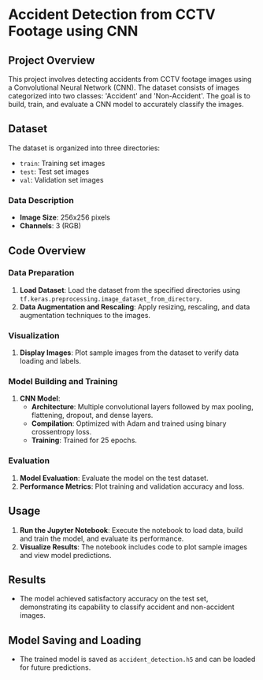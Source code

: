 # Accident Detection from CCTV Footage using CNN

## Project Overview

This project involves detecting accidents from CCTV footage images using a Convolutional Neural Network (CNN). The dataset consists of images categorized into two classes: 'Accident' and 'Non-Accident'. The goal is to build, train, and evaluate a CNN model to accurately classify the images.

## Dataset

The dataset is organized into three directories:

- `train`: Training set images
- `test`: Test set images
- `val`: Validation set images

### Data Description

- **Image Size**: 256x256 pixels
- **Channels**: 3 (RGB)

## Code Overview

### Data Preparation

1. **Load Dataset**: Load the dataset from the specified directories using `tf.keras.preprocessing.image_dataset_from_directory`.
2. **Data Augmentation and Rescaling**: Apply resizing, rescaling, and data augmentation techniques to the images.

### Visualization

1. **Display Images**: Plot sample images from the dataset to verify data loading and labels.

### Model Building and Training

1. **CNN Model**:
   - **Architecture**: Multiple convolutional layers followed by max pooling, flattening, dropout, and dense layers.
   - **Compilation**: Optimized with Adam and trained using binary crossentropy loss.
   - **Training**: Trained for 25 epochs.

### Evaluation

1. **Model Evaluation**: Evaluate the model on the test dataset.
2. **Performance Metrics**: Plot training and validation accuracy and loss.

## Usage

1. **Run the Jupyter Notebook**: Execute the notebook to load data, build and train the model, and evaluate its performance.
2. **Visualize Results**: The notebook includes code to plot sample images and view model predictions.

## Results

- The model achieved satisfactory accuracy on the test set, demonstrating its capability to classify accident and non-accident images.

## Model Saving and Loading

- The trained model is saved as `accident_detection.h5` and can be loaded for future predictions.
